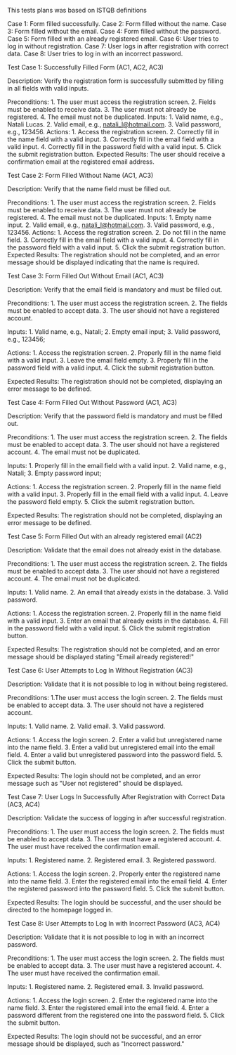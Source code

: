 This tests plans was based on ISTQB definitions

Case 1: Form filled successfully.
Case 2: Form filled without the name.
Case 3: Form filled without the email.
Case 4: Form filled without the password.
Case 5: Form filled with an already registered email.
Case 6: User tries to log in without registration.
Case 7: User logs in after registration with correct data.
Case 8: User tries to log in with an incorrect password.

Test Case 1: Successfully Filled Form (AC1, AC2, AC3)

Description: Verify the registration form is successfully submitted by filling in all fields with valid inputs.

Preconditions:
    1. The user must access the registration screen.
    2. Fields must be enabled to receive data.
    3. The user must not already be registered.
    4. The email must not be duplicated.
Inputs:
    1. Valid name, e.g., Natali Lucas.
    2. Valid email, e.g., natali_l@hotmail.com.
    3. Valid password, e.g., 123456.
Actions:
    1. Access the registration screen.
    2. Correctly fill in the name field with a valid input.
    3. Correctly fill in the email field with a valid input.
    4. Correctly fill in the password field with a valid input.
    5. Click the submit registration button.
Expected Results:
    The user should receive a confirmation email at the registered email address.

Test Case 2: Form Filled Without Name (AC1, AC3)

Description: Verify that the name field must be filled out.

Preconditions:
    1. The user must access the registration screen.
    2. Fields must be enabled to receive data.
    3. The user must not already be registered.
    4. The email must not be duplicated.
Inputs:
    1. Empty name input.
    2. Valid email, e.g., natali_l@hotmail.com.
    3. Valid password, e.g., 123456.
Actions:
    1. Access the registration screen.
    2. Do not fill in the name field.
    3. Correctly fill in the email field with a valid input.
    4. Correctly fill in the password field with a valid input.
    5. Click the submit registration button.
Expected Results:
    The registration should not be completed, and an error message should be displayed indicating that the name is required.


Test Case 3: Form Filled Out Without Email (AC1, AC3)

Description: Verify that the email field is mandatory and must be filled out.

Preconditions:
    1. The user must access the registration screen.
    2. The fields must be enabled to accept data.
    3. The user should not have a registered account.

Inputs:
    1. Valid name, e.g., Natali;
    2. Empty email input;
    3. Valid password, e.g., 123456;

Actions:
    1. Access the registration screen.
    2. Properly fill in the name field with a valid input.
    3. Leave the email field empty.
    3. Properly fill in the password field with a valid input.
    4. Click the submit registration button.

Expected Results:
    The registration should not be completed, displaying an error message to be defined.


Test Case 4: Form Filled Out Without Password (AC1, AC3)

Description: Verify that the password field is mandatory and must be filled out.

Preconditions:
    1. The user must access the registration screen.
    2. The fields must be enabled to accept data.
    3. The user should not have a registered account.
    4. The email must not be duplicated.

Inputs:
    1. Properly fill in the email field with a valid input.
    2. Valid name, e.g., Natali;
    3. Empty password input;

Actions:
    1. Access the registration screen.
    2. Properly fill in the name field with a valid input.
    3. Properly fill in the email field with a valid input.
    4. Leave the password field empty.
    5. Click the submit registration button.

Expected Results:
    The registration should not be completed, displaying an error message to be defined.

Test Case 5: Form Filled Out with an already registered email (AC2)

Description: Validate that the email does not already exist in the database.

Preconditions:
    1. The user must access the registration screen.
    2. The fields must be enabled to accept data.
    3. The user should not have a registered account.
    4. The email must not be duplicated.

Inputs:
    1. Valid name.
    2. An email that already exists in the database.
    3. Valid password.

Actions:
    1. Access the registration screen.
    2. Properly fill in the name field with a valid input.
    3. Enter an email that already exists in the database.
    4. Fill in the password field with a valid input.
    5. Click the submit registration button.

Expected Results:
    The registration should not be completed, and an error message should be displayed stating "Email already registered!"

Test Case 6: User Attempts to Log In Without Registration (AC3)

Description: Validate that it is not possible to log in without being registered.

Preconditions:
    1.The user must access the login screen.
    2. The fields must be enabled to accept data.
    3. The user should not have a registered account.

Inputs:
    1. Valid name.
    2. Valid email.
    3. Valid password.

Actions:
    1. Access the login screen.
    2. Enter a valid but unregistered name into the name field.
    3. Enter a valid but unregistered email into the email field.
    4. Enter a valid but unregistered password into the password field.
    5. Click the submit button.

Expected Results:
    The login should not be completed, and an error message such as "User not registered" should be displayed.

Test Case 7: User Logs In Successfully After Registration with Correct Data (AC3, AC4)

Description: Validate the success of logging in after successful registration.

Preconditions:
    1. The user must access the login screen.
    2. The fields must be enabled to accept data.
    3. The user must have a registered account.
    4. The user must have received the confirmation email.

Inputs:
    1. Registered name.
    2. Registered email.
    3. Registered password.

Actions:
    1. Access the login screen.
    2. Properly enter the registered name into the name field.
    3. Enter the registered email into the email field.
    4. Enter the registered password into the password field.
    5. Click the submit button.

Expected Results:
    The login should be successful, and the user should be directed to the homepage logged in.


Test Case 8: User Attempts to Log In with Incorrect Password (AC3, AC4)

Description: Validate that it is not possible to log in with an incorrect password.

Preconditions:
    1. The user must access the login screen.
    2. The fields must be enabled to accept data.
    3. The user must have a registered account.
    4. The user must have received the confirmation email.

Inputs:
    1. Registered name.
    2. Registered email.
    3. Invalid password.

Actions:
    1. Access the login screen.
    2. Enter the registered name into the name field.
    3. Enter the registered email into the email field.
    4. Enter a password different from the registered one into the password field.
    5. Click the submit button.

Expected Results:
    The login should not be successful, and an error message should be displayed, such as "Incorrect password."
